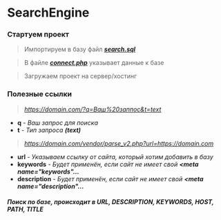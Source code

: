 # SearchEngine
### Стартуем проект
> Импортируем в базу файл [_**search.sql**_](search.sql)

> В файле [_**connect.php**_](vendor/connect.php) указывает данные к базе

>Загружаем проект на сервер/хостинг

### Полезные ссылки
>_https://domain.com/?q=Ваш%20заппос&t=text_
- **q** - _Ваш запрос для поиска_
- **t** - _Тип запроса **(text)**_

>_https://domain.com/vendor/parse_v2.php?url=https://domain.com_
- **url** - _Указываем ссылку от сайта, который хотим добавить в базу_
- **keywords** - _Будет применён, если сайт не имеет свой **<meta name="keywords"...**_
- **description** - _Будет применён, если сайт не имеет свой **<meta name="description"...**_

##### Поиск по базе, происходит в **_URL, DESCRIPTION, KEYWORDS, HOST, PATH, TITLE_**
